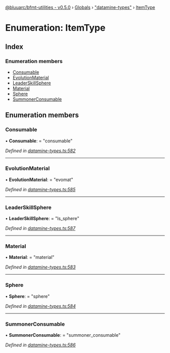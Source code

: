 [@bluuarc/bfmt-utilities - v0.5.0](../README.md) › [Globals](../globals.md) › ["datamine-types"](../modules/_datamine_types_.md) › [ItemType](_datamine_types_.itemtype.md)

# Enumeration: ItemType

## Index

### Enumeration members

* [Consumable](_datamine_types_.itemtype.md#consumable)
* [EvolutionMaterial](_datamine_types_.itemtype.md#evolutionmaterial)
* [LeaderSkillSphere](_datamine_types_.itemtype.md#leaderskillsphere)
* [Material](_datamine_types_.itemtype.md#material)
* [Sphere](_datamine_types_.itemtype.md#sphere)
* [SummonerConsumable](_datamine_types_.itemtype.md#summonerconsumable)

## Enumeration members

###  Consumable

• **Consumable**: = "consumable"

*Defined in [datamine-types.ts:582](https://github.com/BluuArc/bfmt-utilities/blob/master/src/datamine-types.ts#L582)*

___

###  EvolutionMaterial

• **EvolutionMaterial**: = "evomat"

*Defined in [datamine-types.ts:585](https://github.com/BluuArc/bfmt-utilities/blob/master/src/datamine-types.ts#L585)*

___

###  LeaderSkillSphere

• **LeaderSkillSphere**: = "ls_sphere"

*Defined in [datamine-types.ts:587](https://github.com/BluuArc/bfmt-utilities/blob/master/src/datamine-types.ts#L587)*

___

###  Material

• **Material**: = "material"

*Defined in [datamine-types.ts:583](https://github.com/BluuArc/bfmt-utilities/blob/master/src/datamine-types.ts#L583)*

___

###  Sphere

• **Sphere**: = "sphere"

*Defined in [datamine-types.ts:584](https://github.com/BluuArc/bfmt-utilities/blob/master/src/datamine-types.ts#L584)*

___

###  SummonerConsumable

• **SummonerConsumable**: = "summoner_consumable"

*Defined in [datamine-types.ts:586](https://github.com/BluuArc/bfmt-utilities/blob/master/src/datamine-types.ts#L586)*
